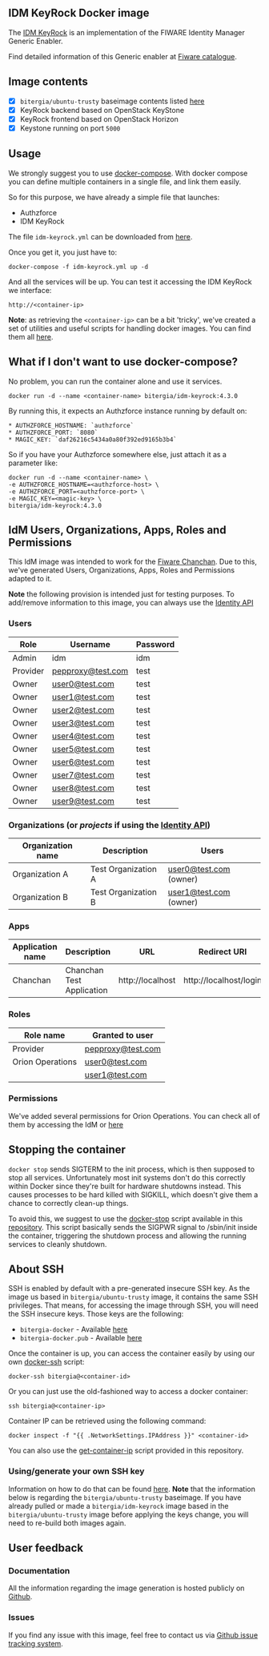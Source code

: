 ## IDM KeyRock Docker image

The [IDM KeyRock](https://github.com/ging/fi-ware-idm) is an implementation of the FIWARE Identity Manager Generic Enabler.

Find detailed information of this Generic enabler at [Fiware catalogue](http://catalogue.fiware.org/enablers/identity-management-keyrock).

## Image contents

- [x] `bitergia/ubuntu-trusty` baseimage contents listed [here](https://github.com/Bitergia/docker/tree/master/baseimages/ubuntu#image-contents)
- [x] KeyRock backend based on OpenStack KeyStone
- [x] KeyRock frontend based on OpenStack Horizon
- [x] Keystone running on port `5000`

## Usage

We strongly suggest you to use [docker-compose](https://docs.docker.com/compose/). With docker compose you can define multiple containers in a single file, and link them easily. 

So for this purpose, we have already a simple file that launches:

   * Authzforce
   * IDM KeyRock

The file `idm-keyrock.yml` can be downloaded from [here](https://raw.githubusercontent.com/Bitergia/fiware-chanchan-docker/master/compose/idm-keyrock.yml).

Once you get it, you just have to:

```
docker-compose -f idm-keyrock.yml up -d
```

And all the services will be up. You can test it accessing the IDM KeyRock we interface:

```
http://<container-ip>
```

**Note**: as retrieving the `<container-ip>` can be a bit 'tricky', we've created a set of utilities and useful scripts for handling docker images. You can find them all [here](https://github.com/Bitergia/docker/tree/master/utils).

 
## What if I don't want to use docker-compose?

No problem, you can run the container alone and use it services.

```
docker run -d --name <container-name> bitergia/idm-keyrock:4.3.0
```

By running this, it expects an Authzforce instance running by default on:

    * AUTHZFORCE_HOSTNAME: `authzforce`
    * AUTHZFORCE_PORT: `8080`
    * MAGIC_KEY: `daf26216c5434a0a80f392ed9165b3b4`

So if you have your Authzforce somewhere else, just attach it as a parameter like:

```
docker run -d --name <container-name> \
-e AUTHZFORCE_HOSTNAME=<authzforce-host> \
-e AUTHZFORCE_PORT=<authzforce-port> \
-e MAGIC_KEY=<magic-key> \
bitergia/idm-keyrock:4.3.0
```

## IdM Users, Organizations, Apps, Roles and Permissions

This IdM image was intended to work for the [Fiware Chanchan](https://github.com/Bitergia/fiware-chanchan). Due to this, we've generated Users, Organizations, Apps, Roles and Permissions adapted to it. 

**Note** the following provision is intended just for testing purposes. To add/remove information to this image, you can always use the [Identity API](http://developer.openstack.org/api-ref-identity-v3.html)

### Users

| Role     | Username           | Password   |
|----------|--------------------|------------|
| Admin    | idm                | idm        |
| Provider | pepproxy@test.com  | test       |
| Owner    | user0@test.com     | test       |
| Owner    | user1@test.com     | test       |
| Owner    | user2@test.com     | test       |
| Owner    | user3@test.com     | test       |
| Owner    | user4@test.com     | test       |
| Owner    | user5@test.com     | test       |
| Owner    | user6@test.com     | test       |
| Owner    | user7@test.com     | test       |
| Owner    | user8@test.com     | test       |
| Owner    | user9@test.com     | test       |

### Organizations (or *projects* if using the [Identity API](http://developer.openstack.org/api-ref-identity-v3.html))

| Organization name   | Description                    | Users                     |
|---------------------|--------------------------------|---------------------------|
| Organization A      | Test Organization A            | user0@test.com (owner)    |
| Organization B      | Test Organization B            | user1@test.com (owner)    |


### Apps

| Application name    | Description                             | URL                | Redirect URI            |
|---------------------|-----------------------------------------|--------------------|-------------------------|
| Chanchan            | Chanchan Test Application               | http://localhost   | http://localhost/login  |

### Roles

| Role name           | Granted to user                         | 
|---------------------|-----------------------------------------|
| Provider            | pepproxy@test.com                       |
| Orion Operations    | user0@test.com                          |
|                     | user1@test.com                          |

### Permissions

We've added several permissions for Orion Operations. You can check all of them by accessing the IdM or [here](https://github.com/Bitergia/fiware-chanchan-docker/blob/master/images/idm-keyrock/4.3.0/keystone.py#L537)

## Stopping the container

`docker stop` sends SIGTERM to the init process, which is then supposed to stop all services. Unfortunately most init systems don't do this correctly within Docker since they're built for hardware shutdowns instead. This causes processes to be hard killed with SIGKILL, which doesn't give them a chance to correctly clean-up things.

To avoid this, we suggest to use the [docker-stop](https://github.com/Bitergia/docker/tree/master/utils#docker-stop) script available in this [repository](https://github.com/Bitergia/docker/tree/master/utils). This script basically sends the SIGPWR signal to /sbin/init inside the container, triggering the shutdown process and allowing the running services to cleanly shutdown.

## About SSH

SSH is enabled by default with a pre-generated insecure SSH key. As the image us based in `bitergia/ubuntu-trusty` image, it contains the same SSH privileges.
That means, for accessing the image through SSH, you will need the SSH insecure keys. Those keys are the following:

* `bitergia-docker` - Available [here](https://raw.githubusercontent.com/Bitergia/docker/master/baseimages/bitergia-docker)
* `bitergia-docker.pub` - Available [here](https://raw.githubusercontent.com/Bitergia/docker/master/baseimages/bitergia-docker.pub)

Once the container is up, you can access the container easily by using our own [docker-ssh](https://github.com/Bitergia/docker/tree/master/utils#docker-ssh) script:

```
docker-ssh bitergia@<container-id>
```

Or you can just use the old-fashioned way to access a docker container: 

```
ssh bitergia@<container-ip>
```

Container IP can be retrieved using the following command:

```
docker inspect -f "{{ .NetworkSettings.IPAddress }}" <container-id>
```

You can also use the [get-container-ip](https://github.com/Bitergia/docker/tree/master/utils#get-container-ip) script provided in this repository. 

### Using/generate your own SSH key

Information on how to do that can be found [here](https://github.com/Bitergia/docker/tree/master/baseimages/ubuntu#about-ssh).
**Note** that the information below is regarding the `bitergia/ubuntu-trusty` baseimage. If you have already pulled or made a `bitergia/idm-keyrock` image based in the `bitergia/ubuntu-trusty` image before applying the keys change, you will need to re-build both images again.


## User feedback

### Documentation

All the information regarding the image generation is hosted publicly on [Github](https://github.com/Bitergia/fiware-chanchan-docker/tree/master/images/idm-keyrock).

### Issues

If you find any issue with this image, feel free to contact us via [Github issue tracking system](https://github.com/Bitergia/fiware-chanchan-docker/issues).
